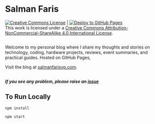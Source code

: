 # Salman Faris
<a rel="license" href="http://creativecommons.org/licenses/by-nc-sa/4.0/"><img alt="Creative Commons License" style="border-width:0" src="https://i.creativecommons.org/l/by-nc-sa/4.0/88x31.png" /></a>  | [![Deploy to GitHub Pages](https://github.com/salmanfarisvp/salmanfarisvp.github.io/actions/workflows/deploy.yml/badge.svg)](https://github.com/salmanfarisvp/salmanfarisvp.github.io/actions/workflows/deploy.yml)
  <br />This work is licensed under a <a rel="license" href="http://creativecommons.org/licenses/by-nc-sa/4.0/">Creative Commons Attribution-NonCommercial-ShareAlike 4.0 International License</a>.
##


Welcome to my personal blog where I share my thoughts and stories on technology, coding, hardware projects, reviews, event summaries, and practical guides. Hosted on GitHub Pages,

Visit the blog at [salmanfarisvp.com](https://salmanfarisvp.com/).

##
##### If you see any problem, please raise an [issue](https://github.com/salmanfarisvp/salmanfarisvp.github.io/issues)


## To Run Locally

```bash
npm install
```

```bash
npm start
```

